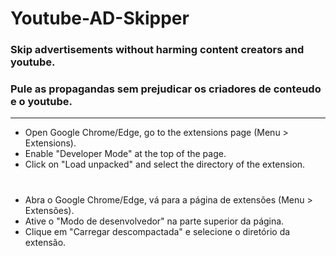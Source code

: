 # Youtube-AD-Skipper

### Skip advertisements without harming content creators and youtube.
### Pule as propagandas sem prejudicar os criadores de conteudo e o youtube.
______________________________
- Open Google Chrome/Edge, go to the extensions page (Menu > Extensions).
- Enable "Developer Mode" at the top of the page.
- Click on "Load unpacked" and select the directory of the extension.
#
- Abra o Google Chrome/Edge, vá para a página de extensões (Menu > Extensões).
- Ative o "Modo de desenvolvedor" na parte superior da página.
- Clique em "Carregar descompactada" e selecione o diretório da extensão.
